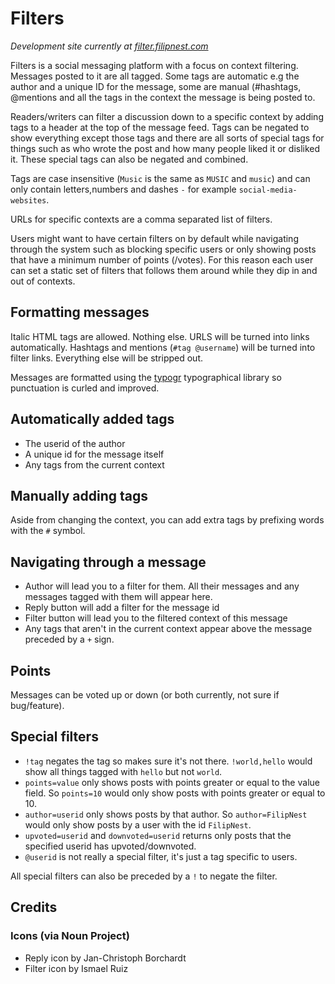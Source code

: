# Filters

_Development site currently at [filter.filipnest.com](http://filter.filipnest.com)_

Filters is a social messaging platform with a focus on context filtering. Messages posted to it are all tagged. Some tags are automatic e.g the author and a unique ID for the message, some are manual (#hashtags, @mentions and all the tags in the context the message is being posted to.

Readers/writers can filter a discussion down to a specific context by adding tags to a header at the top of the message feed. Tags can be negated to show everything except those tags and there are all sorts of special tags for things such as who wrote the post and how many people liked it or disliked it. These special tags can also be negated and combined.

Tags are case insensitive (`Music` is the same as `MUSIC` and `music`) and can only contain letters,numbers and dashes `-` for example `social-media-websites`.

URLs for specific contexts are a comma separated list of filters.

Users might want to have certain filters on by default while navigating through the system such as blocking specific users or only showing posts that have a minimum number of points (/votes). For this reason each user can set a static set of filters that follows them around while they dip in and out of contexts.

## Formatting messages

Italic HTML tags are allowed. Nothing else. URLS will be turned into links automatically. Hashtags and mentions (`#tag @username`) will be turned into filter links. Everything else will be stripped out.

Messages are formatted using the [typogr](https://www.npmjs.com/package/typogr) typographical library so punctuation is curled and improved.

## Automatically added tags

* The userid of the author
* A unique id for the message itself
* Any tags from the current context

## Manually adding tags

Aside from changing the context, you can add extra tags by prefixing words with the `#` symbol.

## Navigating through a message

* Author will lead you to a filter for them. All their messages and any messages tagged with them will appear here.
* Reply button will add a filter for the message id
* Filter button will lead you to the filtered context of this message
* Any tags that aren't in the current context appear above the message preceded by a `+` sign.

## Points

Messages can be voted up or down (or both currently, not sure if bug/feature).

## Special filters

* `!tag` negates the tag so makes sure it's not there.  `!world,hello` would show all things tagged with `hello` but not `world`.
* `points=value` only shows posts with points greater or equal to the value field. So `points=10` would only show posts with points greater or equal to 10.
* `author=userid` only shows posts by that author. So `author=FilipNest` would only show posts by a user with the id `FilipNest`.
* `upvoted=userid` and `downvoted=userid` returns only posts that the specified userid has upvoted/downvoted.
* `@userid` is not really a special filter, it's just a tag specific to users.

All special filters can also be preceded by a `!` to negate the filter.

## Credits

### Icons (via Noun Project)

* Reply icon by Jan-Christoph Borchardt
* Filter icon by Ismael Ruiz
